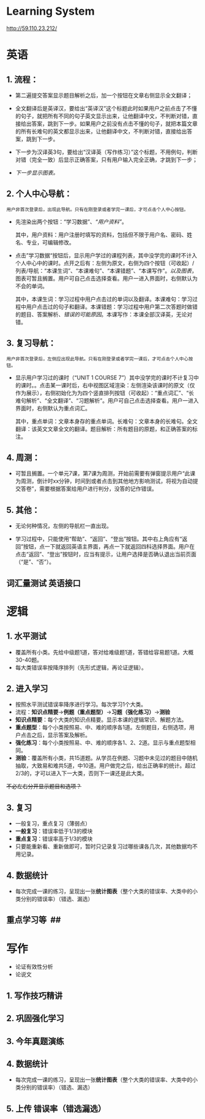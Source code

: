 # Learning System #

http://59.110.23.212/

##  ##

# 英语 #

## 1. 流程： ##

- 	第二遍提交答案显示题目解析之后，加一个按钮在文章右侧显示全文翻译；

- 	全文翻译后是英译汉，要给出“英译汉”这个标题此时如果用户之前点击了不懂的句子，就把所有不同的句子英文显示出来，让他翻译中文，不判断对错，直接给出答案，跳到下一步。如果用户之前没有点击不懂的句子，就把本篇文章的所有长难句的英文都显示出来，让他翻译中文，不判断对错，直接给出答案，跳到下一步。

- 	下一步为汉译英3句，要给出“汉译英（写作练习）”这个标题，不用例句，判断对错（完全一致）后显示正确答案，只有用户输入完全正确，才跳到下一步；

- 	*下一步显示图表。*


## 2. 个人中心导航： ##
	用户非首次登录后，出现此导航。只有在刚登录或者学完一课后，才可点击个人中心按钮。
	
- 先渲染出两个按钮：“学习数据”、*“用户资料”*。

	其中，用户资料：用户注册时填写的资料，包括但不限于用户名、密码、姓名、专业，可编辑修改。

- 点击”学习数据“按钮后，显示用户学过的课程列表，其中没学完的课时不计入个人中心中的课时。点开之后有：左侧为原文，右侧为四个按钮（可收起）/列表/导航：“本课生词”、“本课难句”、“本课错题”、“本课写作”。*以及图表*，图表可暂且搁置。用户可自己点击选择查看。用户一进入界面时，右侧默认为不会的单词。

	其中，本课生词：学习过程中用户点击过的单词以及翻译。本课难句：学习过程中用户点击过的句子和翻译。本课错题：学习过程中用户第二次答题时做错的题目、答案解析、*错误的可能原因*。本课写作：本课全部汉译英，无论对错。
	


## 3. 复习导航： ##
	用户非首次登录后，左侧应出现此导航。只有在刚登录或者学完一课后，才可点击个人中心按钮。
	
- 显示用户学习过的课时（“UNIT 1 COURSE 7”）其中没学完的课时不计复习中的课时。。点击某一课时后，右中视图区域渲染：左侧渲染该课时的原文（仅作为展示），右侧初始化为为四个竖直排列按钮（可收起）：“重点词汇”、“长难句解析”、“全文翻译”、“习题解析”。用户可自己点击选择查看。用户一进入界面时，右侧默认为重点词汇。

	其中，重点单词：文章本身存的重点单词。长难句：文章本身的长难句。全文翻译：该英文文章全文的翻译。题目解析：所有题目的原题，和正确答案的标注。


## 4. 周测： ##
	
- 可暂且搁置。一个单元7课，第7课为周测，开始前需要有弹窗提示用户“此课为周测，倒计时xx分钟，时间到或者点击到其他地方影响测试，将视为自动提交答卷”，需要根据答案给用户进行判分，没答的记作错误。


## 5. 其他： ##

- 无论何种情况，左侧的导航栏一直出现。

- 学习过程中，只能使用“帮助”、“返回”、“登出”按钮。其中右上角应有“返回”按钮，点一下就返回英语主界面，再点一下就返回四科选择界面。用户在点击“返回”、“登出”按钮时，应当有提示，让用户选择是否确认退出当前页面（“是”、“否”）。

## 词汇量测试 英语接口 ##


# 逻辑 #

## 1. 水平测试 ##

- 覆盖所有小类。先给中级题1道，答对给难级题1道，答错给容易题1道。大概30-40题。
- 每大类错误率按降序排列（先形式逻辑，再论证逻辑）。

## 2. 进入学习 ##

- 按照水平测试错误率降序进行学习。每次学习1个大类。
- 流程：**知识点精要**→**例题（重点题型）**→**习题（强化练习）**→**测验**
- **知识点精要**：每个大类的知识点精要。显示本课的逻辑常识、解题方法。
- **重点题型**：每个小类按照易、中、难的顺序各1道。左侧题目，右侧选项，用户点击之后，显示答案及解析。
- **强化练习**：每个小类按照易、中、难的顺序各1、2、2道。显示与重点题型相同。
- **测验**：覆盖所有小类，共15道题。从学员在例题、习题中未见过的题目中随机抽取，大致易和难共5道，中10道。用户做完之后，给出正确率的统计。超过2/3的，才可以进入下一大类，否则下一课还是此大类。

~~不必左右分开显示题目和选项？~~

## 3. 复习 ##

- 一般复习，重点复习（薄弱点）
- **一般复习**：错误率低于1/3的模块
- **重点复习**：错误率高于1/3的模块
- 只要能重新看、重新做即可，暂时只记录复习过哪些课各几次，其他数据均不用记录。

## 4. 数据统计 ##

- 每次完成一课的练习，呈现出一张**统计图表**（整个大类的错误率、大类中的小类分别的错误率）（错选、漏选）

## 重点学习等  ##

# 写作 #

- 论证有效性分析
- 论说文

## 1. 写作技巧精讲 ##

## 2. 巩固强化学习 ##

## 3. 今年真题演练 ##

## 4. 数据统计 ##

- 每次完成一课的练习，呈现出一张**统计图表**（整个大类的错误率、大类中的小类分别的错误率）（错选、漏选）

## 5. 上传 错误率（错选漏选） ##

